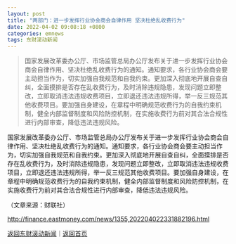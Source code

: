 ```yaml
---
layout: post
title: "两部门：进一步发挥行业协会商会自律作用 坚决杜绝乱收费行为"
date: 2022-04-02 09:08:18 +0800
categories: emnews
tags: 东财滚动新闻
---
```

> 国家发展改革委办公厅、市场监管总局办公厅发布关于进一步发挥行业协会商会自律作用、坚决杜绝乱收费行为的通知。通知要求，各行业协会商会要主动担当作为，切实加强自我规范和自我约束。更加深入彻底地开展自查自纠，全面摸排是否存在乱收费行为，及时消除违规隐患，发现问题立即整改，立即取消违法违规收费项目，立即退还违法违规所得，举一反三规范其他收费项目。要加强自身建设，在章程中明确规范收费行为的自我约束机制，健全内部监督制度和风险防控机制，在实施收费行为前对其合法合规性进行内部审查，降低违法违规风险。

<p>国家发展改革委办公厅、市场监管总局办公厅发布关于进一步发挥行业协会商会自律作用、坚决杜绝乱收费行为的通知。通知要求，各行业协会商会要主动担当作为，切实加强自我规范和自我约束。更加深入彻底地开展自查自纠，全面摸排是否存在乱收费行为，及时消除违规隐患，发现问题立即整改，立即取消违法违规收费项目，立即退还违法违规所得，举一反三规范其他收费项目。要加强自身建设，在章程中明确规范收费行为的自我约束机制，健全内部监督制度和风险防控机制，在实施收费行为前对其合法合规性进行内部审查，降低违法违规风险。</p><p class="em_media">（文章来源：财联社）</p>

<http://finance.eastmoney.com/news/1355,202204022331882196.html>

[返回东财滚动新闻](//finews.withounder.com/emnews/)｜[返回首页](//finews.withounder.com/)